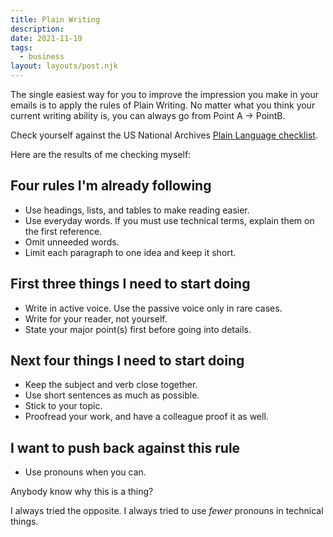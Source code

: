 ```yaml
---
title: Plain Writing
description:
date: 2021-11-19
tags:
  - business
layout: layouts/post.njk
---
```


The single easiest way for you to improve the impression you make in your emails is to apply the rules of Plain Writing. No matter what you think your current writing ability is, you can always go from Point A -> PointB.  
  
Check yourself against the US National Archives [Plain Language checklist](https://www.archives.gov/open/plain-writing/10-principles.html).  

Here are the results of me checking myself:  

 
## Four rules I'm already following  
* Use headings, lists, and tables to make reading easier.
* Use everyday words. If you must use technical terms, explain them on the first reference.
* Omit unneeded words.
* Limit each paragraph to one idea and keep it short.
## First three things I need to start doing
* Write in active voice. Use the passive voice only in rare cases.
* Write for your reader, not yourself.
* State your major point(s) first before going into details.
## Next four things I need to start doing
* Keep the subject and verb close together.
* Use short sentences as much as possible.
* Stick to your topic.
* Proofread your work, and have a colleague proof it as well.
## I want to push back against this rule    
* Use pronouns when you can.  
  
Anybody know why this is a thing? 

I always tried the opposite. I always tried to use *fewer* pronouns in technical things.   

